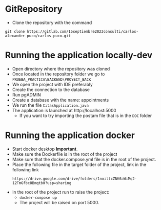 # GitRepository

- Clone the repository with the command
```
git clone https://gitlab.com/15septiembre2023consulti/carlos-alexander-puco/carlos-puco.git
```

# Running the application locally-dev
- Open directory where the repository was cloned
- Once located in the repository folder we go to `PRUEBA_PRACTICA\BACKEND\PROYECT_BACK`
- We open the project with IDE preferably
- Create the connection to the database
- Run pgADMIN
- Create a database with the name: appointments
- We run the file `CitasApplication.java`
- The application is launched at http://localhost:5000
    - If you want to try importing the postam file that is in the `DOC` folder

# Running the application docker

- Start docker desktop **Important**.
- Make sure the Dockerfile is in the root of the project
- Make sure that the docker.compose.yml file is in the root of the project. 
- Place the following file in the target folder of the project, link in the following link
    ```fetch
    https://drive.google.com/drive/folders/1noiltcZNK6aWiMq2-12TmGfbc8Bmqtb0?usp=sharing
    ```
- In the root of the project run to raise the project:
    - `docker-compose up`
    - The project will be raised on port 5000.